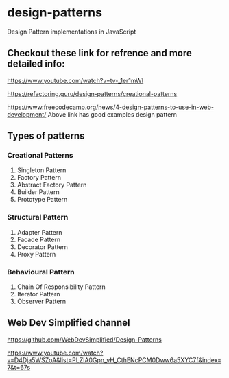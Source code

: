 # design-patterns
Design Pattern implementations in JavaScript

## Checkout these link for refrence and more detailed info:

https://www.youtube.com/watch?v=tv-_1er1mWI

https://refactoring.guru/design-patterns/creational-patterns

https://www.freecodecamp.org/news/4-design-patterns-to-use-in-web-development/ 
Above link has good examples design pattern

## Types of patterns

### Creational Patterns

1) Singleton Pattern
2) Factory Pattern
3) Abstract Factory Pattern
4) Builder Pattern
5) Prototype Pattern


### Structural Pattern

1) Adapter Pattern
2) Facade Pattern
3) Decorator Pattern
4) Proxy Pattern


### Behavioural Pattern

1) Chain Of Responsibility Pattern
2) Iterator Pattern
3) Observer Pattern


## Web Dev Simplified channel

https://github.com/WebDevSimplified/Design-Patterns

https://www.youtube.com/watch?v=D4Dja5WSZoA&list=PLZlA0Gpn_vH_CthENcPCM0Dww6a5XYC7f&index=7&t=67s
